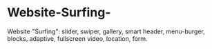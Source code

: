 # Website-Surfing-
Website "Surfing": slider, swiper, gallery, smart header, menu-burger, blocks, adaptive, fullscreen video, location, form.
